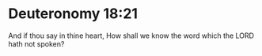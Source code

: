 # Deuteronomy 18:21

And if thou say in thine heart, How shall we know the word which the LORD hath not spoken?